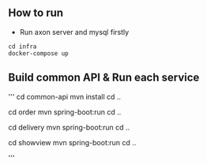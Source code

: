 ## How to run

- Run axon server and mysql firstly

```
cd infra
docker-compose up
```

## Build common API & Run each service

'''
cd common-api
mvn install
cd ..

cd order
mvn spring-boot:run
cd ..

cd delivery
mvn spring-boot:run
cd ..

cd showview
mvn spring-boot:run
cd ..

'''
